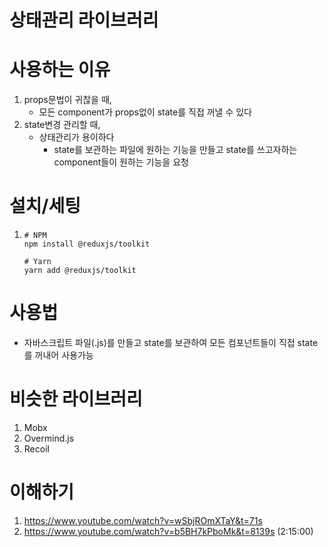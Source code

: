 # 상태관리 라이브러리

# 사용하는 이유
1. props문법이 귀찮을 때,
    - 모든 component가 props없이 state를 직접 꺼낼 수 있다
2. state변경 관리할 때,
    - 상태관리가 용이하다
        - state를 보관하는 파일에 원하는 기능을 만들고 state를 쓰고자하는 component들이 원하는 기능을 요청

# 설치/세팅
1. 
    ```
    # NPM
    npm install @reduxjs/toolkit

    # Yarn
    yarn add @reduxjs/toolkit
    ```

# 사용법
- 자바스크립트 파일(.js)를 만들고 state를 보관하여 모든 컴포넌트들이 직접 state를 꺼내어 사용가능

# 비슷한 라이브러리
1. Mobx
2. Overmind.js
3. Recoil


# 이해하기
1. https://www.youtube.com/watch?v=wSbjROmXTaY&t=71s
2. https://www.youtube.com/watch?v=b5BH7kPboMk&t=8139s (2:15:00)